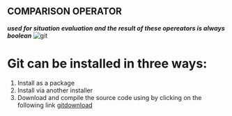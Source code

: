 ## COMPARISON OPERATOR

***used for situation evaluation and the result of these opereators  is always boolean*** 
![git](https://i.ytimg.com/vi/wFB-ywsNPwg/maxresdefault.jpg)
# Git can be installed in three ways:
 1) Install as a package
 2) Install via another installer
 3) Download and compile the source code using by clicking on the following link
 [gitdownload](http://git-scm.com/download/win)

